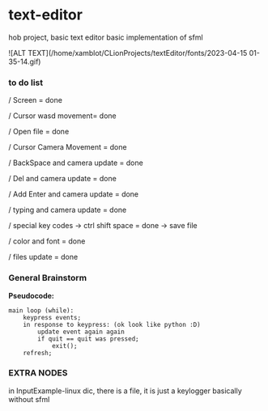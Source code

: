 # text-editor
hob project, basic text editor 
basic implementation of sfml

![ALT TEXT](/home/xamblot/CLionProjects/textEditor/fonts/2023-04-15 01-35-14.gif)

### to do list

/ Screen = done

/ Cursor wasd movement= done

/ Open file = done

/ Cursor Camera Movement = done

/ BackSpace and camera update = done

/ Del and camera update = done

/ Add Enter and camera update = done

/ typing and camera update = done

/ special key codes -> ctrl shift space = done -> save file

/ color and font = done

/ files update = done


### General Brainstorm

**Pseudocode:**

    main loop (while):
        keypress events;
        in response to keypress: (ok look like python :D)
            update event again again
            if quit == quit was pressed;
                exit();
        refresh;
    
### EXTRA NODES 
in InputExample-linux dic, there is a file, it is just a keylogger basically without sfml
